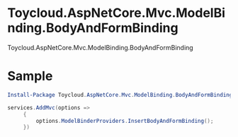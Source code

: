 # Toycloud.AspNetCore.Mvc.ModelBinding.BodyAndFormBinding
Toycloud.AspNetCore.Mvc.ModelBinding.BodyAndFormBinding


# Sample

```powershell
Install-Package Toycloud.AspNetCore.Mvc.ModelBinding.BodyAndFormBinding -Version 1.0.1
```

```csharp
services.AddMvc(options =>
     {
         options.ModelBinderProviders.InsertBodyAndFormBinding();
     })
```
